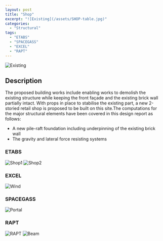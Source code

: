 ```yaml
---
layout: post
title: "Shop"
excerpt: "![Existing](/assets/SHOP-table.jpg)"
categories: 
  - "Structural"
tags:
  - "ETABS"
  - "SPACEGASS"
  - "EXCEL"
  - "RAPT"
---
```


![Existing](/assets/SHOP-table.jpg)

## Description
The proposed building works include enabling works to demolish the existing structure while keeping the front façade and the existing brick wall partially intact. With props in place to stabilise the existing part, a new 2-storied retail shop is proposed to be built on this site.The computations for the major structural elements have been covered in this design report as follows:
- A new pile-raft foundation including underpinning of the existing brick wall
- The gravity and lateral force resisting systems 

### ETABS
![Shop1](/assets/SHOP-1.jpg)
![Shop2](/assets/SHOP-2.jpg)
### EXCEL
![Wind](/assets/SHOPFRONT-WIND.jpg)
### SPACEGASS
![Portal](/assets/SHOPFRONT-PORTALFRAME.jpg)
### RAPT
![RAPT](/assets/SHOPFRONT-RAPT.jpg)
![Beam](/assets/SHOPFRONT-raftbeam.jpg)

